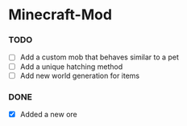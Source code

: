 # Minecraft-Mod

### TODO

- [ ] Add a custom mob that behaves similar to a pet
- [ ] Add a unique hatching method
- [ ] Add new world generation for items

### DONE

- [x] Added a new ore
